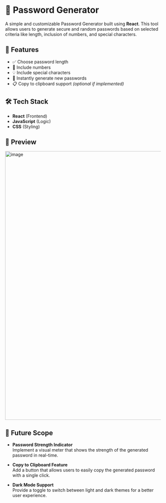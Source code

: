 # 🔐 Password Generator

A simple and customizable Password Generator built using **React**. This tool allows users to generate secure and random passwords based on selected criteria like length, inclusion of numbers, and special characters.

## 🚀 Features

- ✅ Choose password length  
- 🔢 Include numbers  
- 💡 Include special characters  
- 🔁 Instantly generate new passwords  
- 📋 Copy to clipboard support *(optional if implemented)*  

## 🛠️ Tech Stack

- **React** (Frontend)  
- **JavaScript** (Logic)  
- **CSS** (Styling)  

## 📸 Preview

<img width="1918" height="870" alt="image" src="https://github.com/user-attachments/assets/d03c25dc-6fcf-4d02-b26b-ed78a6d943b9" />

## 🔮 Future Scope

- **Password Strength Indicator**  
  Implement a visual meter that shows the strength of the generated password in real-time.

- **Copy to Clipboard Feature**  
  Add a button that allows users to easily copy the generated password with a single click.

- **Dark Mode Support**  
  Provide a toggle to switch between light and dark themes for a better user experience.



